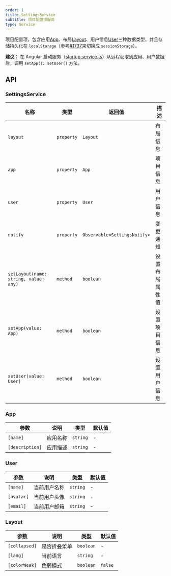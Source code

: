 ```yaml
---
order: 1
title: SettingsService
subtitle: 项目配置项服务
type: Service
---
```


项目配置项，包含应用[App](https://github.com/ng-alain/delon/blob/master/packages/theme/src/services/settings/interface.ts#L1)、布局[Layout](https://github.com/ng-alain/delon/blob/master/packages/theme/src/services/settings/interface.ts#L15)、用户信息[User](https://github.com/ng-alain/delon/blob/master/packages/theme/src/services/settings/interface.ts#L8)三种数据类型，并且存储持久化在 `localStorage`（参考[#1737](https://github.com/ng-alain/ng-alain/issues/1737)来切换成 `sessionStorage`）。

**建议：** 在 Angular 启动服务（[startup.service.ts](https://github.com/ng-alain/ng-alain/blob/master/src/app/core/startup/startup.service.ts)）从远程获取到应用、用户数据后，调用 `setApp()`、`setUser()` 方法。

## API

### SettingsService

| 名称                                  | 类型       | 返回值                       | 描述           |
| ------------------------------------- | ---------- | ---------------------------- | -------------- |
| `layout`                              | `property` | `Layout`                     | 布局信息       |
| `app`                                 | `property` | `App`                        | 项目信息       |
| `user`                                | `property` | `User`                       | 用户信息       |
| `notify`                              | `property` | `Observable<SettingsNotify>` | 变更通知       |
| `setLayout(name: string, value: any)` | `method`   | `boolean`                    | 设置布局属性值 |
| `setApp(value: App)`                  | `method`   | `boolean`                    | 设置项目信息   |
| `setUser(value: User)`                | `method`   | `boolean`                    | 设置用户信息   |

### App

| 参数            | 说明     | 类型     | 默认值 |
|-----------------|--------|----------|--------|
| `[name]`        | 应用名称 | `string` | -      |
| `[description]` | 应用描述 | `string` | -      |

### User

| 参数       | 说明         | 类型     | 默认值 |
|------------|------------|----------|--------|
| `[name]`   | 当前用户名称 | `string` | -      |
| `[avatar]` | 当前用户头像 | `string` | -      |
| `[email]`  | 当前用户邮箱 | `string` | -      |

### Layout

| 参数          | 说明         | 类型      | 默认值  |
|---------------|------------|-----------|---------|
| `[collapsed]` | 是否折叠菜单 | `boolean` | -       |
| `[lang]`      | 当前语言     | `string`  | -       |
| `[colorWeak]` | 色弱模式     | `boolean` | `false` |
